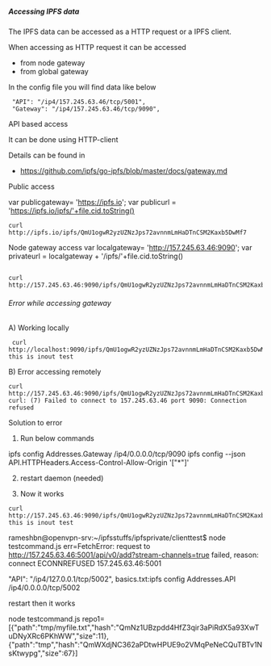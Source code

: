##### Accessing IPFS data

The IPFS data can be accessed as a HTTP request or a IPFS client.

When accessing as HTTP request it can be accessed
- from node gateway
- from global gateway



In the config file you will find data like below

```
 "API": "/ip4/157.245.63.46/tcp/5001",
 "Gateway": "/ip4/157.245.63.46/tcp/9090",

```


API based access

It can be done using HTTP-client

Details can be found in

- https://github.com/ipfs/go-ipfs/blob/master/docs/gateway.md


Public access

 var publicgateway= 'https://ipfs.io';
 var publicurl = 'https://ipfs.io/ipfs/'+file.cid.toString()


```
curl  http://ipfs.io/ipfs/QmU1ogwR2yzUZNzJps72avnnmLmHaDTnCSM2Kaxb5DwMf7

```

Node gateway access
 var localgateway= 'http://157.245.63.46:9090';
 var privateurl = localgateway + '/ipfs/'+file.cid.toString()

```

curl  http://157.245.63.46:9090/ipfs/QmU1ogwR2yzUZNzJps72avnnmLmHaDTnCSM2Kaxb5DwMf7

```

###### Error while accessing gateway


A) Working locally

```
 curl  http://localhost:9090/ipfs/QmU1ogwR2yzUZNzJps72avnnmLmHaDTnCSM2Kaxb5DwMf7
this is inout test

```

B) Error accessing remotely
```
curl  http://157.245.63.46:9090/ipfs/QmU1ogwR2yzUZNzJps72avnnmLmHaDTnCSM2Kaxb5DwMf7
curl: (7) Failed to connect to 157.245.63.46 port 9090: Connection refused

```
Solution to error

1) Run below commands

ipfs config Addresses.Gateway /ip4/0.0.0.0/tcp/9090
ipfs config --json API.HTTPHeaders.Access-Control-Allow-Origin '["*"]'

2) restart daemon (needed)

3) Now it works

```
curl  http://157.245.63.46:9090/ipfs/QmU1ogwR2yzUZNzJps72avnnmLmHaDTnCSM2Kaxb5DwMf7
this is inout test

```




rameshbn@openvpn-srv:~/ipfsstuffs/ipfsprivate/clienttest$ node testcommand.js 
err=FetchError: request to http://157.245.63.46:5001/api/v0/add?stream-channels=true failed, reason: connect ECONNREFUSED 157.245.63.46:5001



"API": "/ip4/127.0.0.1/tcp/5002",
basics.txt:ipfs config Addresses.API /ip4/0.0.0.0/tcp/5002



restart then it works

node testcommand.js 
repo1=[{"path":"tmp/myfile.txt","hash":"QmNz1UBzpdd4HfZ3qir3aPiRdX5a93XwTuDNyXRc6PKhWW","size":11},{"path":"tmp","hash":"QmWXdjNC362aPDtwHPUE9o2VMqPeNeCQuTBTv1NsKtwypg","size":67}]

